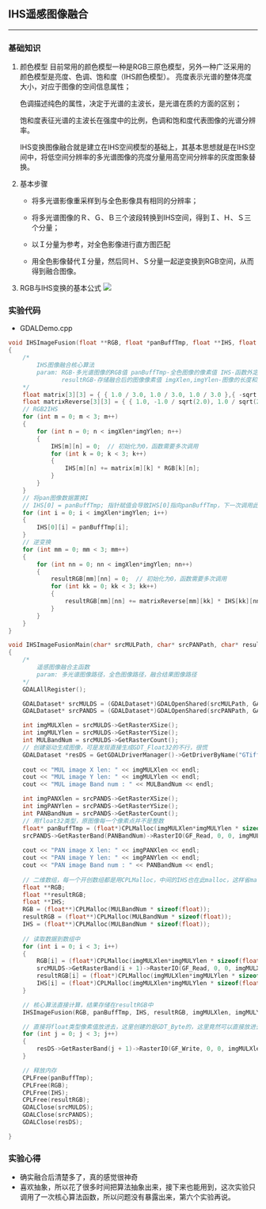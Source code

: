 ## IHS遥感图像融合 ##
-----
### 基础知识 ###
1. 颜色模型
   目前常用的颜色模型一种是RGB三原色模型，另外一种广泛采用的颜色模型是亮度、色调、饱和度（IHS颜色模型）。
   亮度表示光谱的整体亮度大小，对应于图像的空间信息属性；

   色调描述纯色的属性，决定于光谱的主波长，是光谱在质的方面的区别；

   饱和度表征光谱的主波长在强度中的比例，色调和饱和度代表图像的光谱分辨率。

   IHS变换图像融合就是建立在IHS空间模型的基础上，其基本思想就是在IHS空间中，将低空间分辨率的多光谱图像的亮度分量用高空间分辨率的灰度图象替换。

2. 基本步骤
   - 将多光谱影像重采样到与全色影像具有相同的分辨率；

   - 将多光谱图像的Ｒ、Ｇ、Ｂ三个波段转换到IHS空间，得到Ｉ、Ｈ、Ｓ三个分量；

   - 以Ｉ分量为参考，对全色影像进行直方图匹配

   - 用全色影像替代Ｉ分量，然后同Ｈ、Ｓ分量一起逆变换到RGB空间，从而得到融合图像。

3. RGB与IHS变换的基本公式
   ![](https://camo.githubusercontent.com/22021142b4edd37de54caa15c21a8861f20ed948/687474703a2f2f7777312e73696e61696d672e636e2f6c617267652f36646562373261336c793166786964356e6b6e63696a323069373037377766352e6a7067)

### 实验代码 ###
- GDALDemo.cpp
```cpp
void IHSImageFusion(float **RGB, float *panBuffTmp, float **IHS, float **resultRGB, int imgXlen, int imgYlen)
{
	/*
		IHS图像融合核心算法
		param: RGB-多光谱图像的RGB值 panBuffTmp-全色图像的像素值 IHS-函数外定义的IHS 
		       resultRGB-存储融合后的图像像素值 imgXlen,imgYlen-图像的长度和宽度	
	*/
	float matrix[3][3] = { { 1.0 / 3.0, 1.0 / 3.0, 1.0 / 3.0 },{ -sqrt(2.0) / 6.0, -sqrt(2.0) / 6.0, sqrt(2.0) / 3.0 },{ 1.0 / sqrt(2.0), -1.0 / sqrt(2.0), 0 } };
	float matrixReverse[3][3] = { { 1.0, -1.0 / sqrt(2.0), 1.0 / sqrt(2.0) },{ 1.0, -1.0 / sqrt(2.0), -1.0 / sqrt(2.0) },{ 1.0, sqrt(2.0), 0 } };
	// RGB2IHS
	for (int m = 0; m < 3; m++)
	{
		for (int n = 0; n < imgXlen*imgYlen; n++)
		{
			IHS[m][n] = 0;	// 初始化为0，函数需要多次调用
			for (int k = 0; k < 3; k++)
			{
				IHS[m][n] += matrix[m][k] * RGB[k][n];
			}
		}
	}
	// 将pan图像数据置换I
	// IHS[0] = panBuffTmp; 指针赋值会导致IHS[0]指向panBuffTmp，下一次调用此函数就会赋值失败
	for (int i = 0; i < imgXlen*imgYlen; i++)
	{
		IHS[0][i] = panBuffTmp[i];
	}
	// 逆变换
	for (int mm = 0; mm < 3; mm++)
	{
		for (int nn = 0; nn < imgXlen*imgYlen; nn++)
		{
			resultRGB[mm][nn] = 0;	// 初始化为0，函数需要多次调用
			for (int kk = 0; kk < 3; kk++)
			{
				resultRGB[mm][nn] += matrixReverse[mm][kk] * IHS[kk][nn];
			}
		}
	}
}

void IHSImageFusionMain(char* srcMULPath, char* srcPANPath, char* resultPath)
{
	/*
		遥感图像融合主函数
		param: 多光谱图像路径，全色图像路径，融合结果图像路径
	*/
	GDALAllRegister();

	GDALDataset* srcMULDS = (GDALDataset*)GDALOpenShared(srcMULPath, GA_ReadOnly);
	GDALDataset* srcPANDS = (GDALDataset*)GDALOpenShared(srcPANPath, GA_ReadOnly);

	int imgMULXlen = srcMULDS->GetRasterXSize();
	int imgMULYlen = srcMULDS->GetRasterYSize();
	int MULBandNum = srcMULDS->GetRasterCount();
	// 创建驱动生成图像，可是发现直接生成GDT_Float32的不行，很慌
	GDALDataset *resDS = GetGDALDriverManager()->GetDriverByName("GTiff")->Create(resultPath, imgMULXlen, imgMULYlen, MULBandNum, GDT_Byte, NULL);
	
	cout << "MUL image X len: " << imgMULXlen << endl;
	cout << "MUL image Y len: " << imgMULYlen << endl;
	cout << "MUL image Band num : " << MULBandNum << endl;

	int imgPANXlen = srcPANDS->GetRasterXSize();
	int imgPANYlen = srcPANDS->GetRasterYSize();
	int PANBandNum = srcPANDS->GetRasterCount();
	// 用float32类型，原图像每一个像素点并不是整数
	float* panBuffTmp = (float*)CPLMalloc(imgMULXlen*imgMULYlen * sizeof(float));
	srcPANDS->GetRasterBand(PANBandNum)->RasterIO(GF_Read, 0, 0, imgMULXlen, imgMULYlen, panBuffTmp, imgMULXlen, imgMULYlen, GDT_Float32, 0, 0);
	
	cout << "PAN image X len: " << imgPANXlen << endl;
	cout << "PAN image Y len: " << imgPANYlen << endl;
	cout << "PAN image Band num : " << PANBandNum << endl;
	
	// 二维数组，每一个开创数组都是用CPLMalloc，中间的IHS也在此malloc，这样省malloc和free的时间
	float **RGB;
	float **resultRGB;
	float **IHS;
	RGB = (float**)CPLMalloc(MULBandNum * sizeof(float));
	resultRGB = (float**)CPLMalloc(MULBandNum * sizeof(float));
	IHS = (float**)CPLMalloc(MULBandNum * sizeof(float));
	
	// 读取数据到数组中
	for (int i = 0; i < 3; i++)
	{
		RGB[i] = (float*)CPLMalloc(imgMULXlen*imgMULYlen * sizeof(float));
		srcMULDS->GetRasterBand(i + 1)->RasterIO(GF_Read, 0, 0, imgMULXlen, imgMULYlen, RGB[i], imgMULXlen, imgMULYlen, GDT_Float32, 0, 0);	
		resultRGB[i] = (float*)CPLMalloc(imgMULXlen*imgMULYlen * sizeof(float));
		IHS[i] = (float*)CPLMalloc(imgMULXlen*imgMULYlen * sizeof(float));
	}

	// 核心算法直接计算，结果存储在resultRGB中
	IHSImageFusion(RGB, panBuffTmp, IHS, resultRGB, imgMULXlen, imgMULYlen);

	// 直接将float类型像素值放进去，这里创建的是GDT_Byte的，这里竟然可以直接放进去，迷
	for (int j = 0; j < 3; j++)
	{
		resDS->GetRasterBand(j + 1)->RasterIO(GF_Write, 0, 0, imgMULXlen, imgMULYlen, resultRGB[j], imgMULXlen, imgMULYlen, GDT_Float32, 0, 0);
	}

	// 释放内存
	CPLFree(panBuffTmp);
	CPLFree(RGB);
	CPLFree(IHS);
	CPLFree(resultRGB);
	GDALClose(srcMULDS);
	GDALClose(srcPANDS);
	GDALClose(resDS);

}
```
### 实验心得 ###
- 确实融合后清楚多了，真的感觉很神奇
- 喜欢抽象，所以花了很多时间把算法抽象出来，接下来也能用到，这次实验只调用了一次核心算法函数，所以问题没有暴露出来，第六个实验再说。